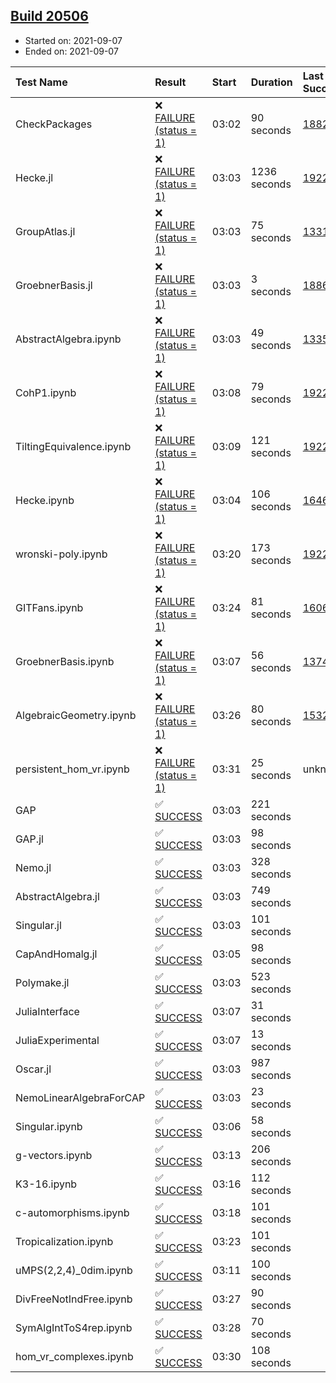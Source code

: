 ## [Build 20506](https://oscarci.mathematik.uni-kl.de/job/oscar/20506/)

* Started on: 2021-09-07
* Ended on: 2021-09-07

| Test Name    | Result | Start | Duration | Last Success | First Failure |
|:-------------|:-------|:------|:---------|:-------------|:--------------|
| CheckPackages | ❌ [FAILURE (status = 1)](https://oscarci.mathematik.uni-kl.de/job/oscar/20506/artifact/logs/build-20506/CheckPackages.log) | 03:02 | 90 seconds | [18822](https://oscarci.mathematik.uni-kl.de/job/oscar/18822/) | [18823](https://oscarci.mathematik.uni-kl.de/job/oscar/18823/) |
| Hecke.jl | ❌ [FAILURE (status = 1)](https://oscarci.mathematik.uni-kl.de/job/oscar/20506/artifact/logs/build-20506/Hecke.jl.log) | 03:03 | 1236 seconds | [19222](https://oscarci.mathematik.uni-kl.de/job/oscar/19222/) | [20152](https://oscarci.mathematik.uni-kl.de/job/oscar/20152/) |
| GroupAtlas.jl | ❌ [FAILURE (status = 1)](https://oscarci.mathematik.uni-kl.de/job/oscar/20506/artifact/logs/build-20506/GroupAtlas.jl.log) | 03:03 | 75 seconds | [13311](https://oscarci.mathematik.uni-kl.de/job/oscar/13311/) | [13312](https://oscarci.mathematik.uni-kl.de/job/oscar/13312/) |
| GroebnerBasis.jl | ❌ [FAILURE (status = 1)](https://oscarci.mathematik.uni-kl.de/job/oscar/20506/artifact/logs/build-20506/GroebnerBasis.jl.log) | 03:03 | 3 seconds | [18864](https://oscarci.mathematik.uni-kl.de/job/oscar/18864/) | [18865](https://oscarci.mathematik.uni-kl.de/job/oscar/18865/) |
| AbstractAlgebra.ipynb | ❌ [FAILURE (status = 1)](https://oscarci.mathematik.uni-kl.de/job/oscar/20506/artifact/logs/build-20506/AbstractAlgebra.ipynb.log) | 03:03 | 49 seconds | [13355](https://oscarci.mathematik.uni-kl.de/job/oscar/13355/) | [13356](https://oscarci.mathematik.uni-kl.de/job/oscar/13356/) |
| CohP1.ipynb | ❌ [FAILURE (status = 1)](https://oscarci.mathematik.uni-kl.de/job/oscar/20506/artifact/logs/build-20506/CohP1.ipynb.log) | 03:08 | 79 seconds | [19222](https://oscarci.mathematik.uni-kl.de/job/oscar/19222/) | [20152](https://oscarci.mathematik.uni-kl.de/job/oscar/20152/) |
| TiltingEquivalence.ipynb | ❌ [FAILURE (status = 1)](https://oscarci.mathematik.uni-kl.de/job/oscar/20506/artifact/logs/build-20506/TiltingEquivalence.ipynb.log) | 03:09 | 121 seconds | [19222](https://oscarci.mathematik.uni-kl.de/job/oscar/19222/) | [20152](https://oscarci.mathematik.uni-kl.de/job/oscar/20152/) |
| Hecke.ipynb | ❌ [FAILURE (status = 1)](https://oscarci.mathematik.uni-kl.de/job/oscar/20506/artifact/logs/build-20506/Hecke.ipynb.log) | 03:04 | 106 seconds | [16463](https://oscarci.mathematik.uni-kl.de/job/oscar/16463/) | [16464](https://oscarci.mathematik.uni-kl.de/job/oscar/16464/) |
| wronski-poly.ipynb | ❌ [FAILURE (status = 1)](https://oscarci.mathematik.uni-kl.de/job/oscar/20506/artifact/logs/build-20506/wronski-poly.ipynb.log) | 03:20 | 173 seconds | [19222](https://oscarci.mathematik.uni-kl.de/job/oscar/19222/) | [20152](https://oscarci.mathematik.uni-kl.de/job/oscar/20152/) |
| GITFans.ipynb | ❌ [FAILURE (status = 1)](https://oscarci.mathematik.uni-kl.de/job/oscar/20506/artifact/logs/build-20506/GITFans.ipynb.log) | 03:24 | 81 seconds | [16068](https://oscarci.mathematik.uni-kl.de/job/oscar/16068/) | [16069](https://oscarci.mathematik.uni-kl.de/job/oscar/16069/) |
| GroebnerBasis.ipynb | ❌ [FAILURE (status = 1)](https://oscarci.mathematik.uni-kl.de/job/oscar/20506/artifact/logs/build-20506/GroebnerBasis.ipynb.log) | 03:07 | 56 seconds | [13748](https://oscarci.mathematik.uni-kl.de/job/oscar/13748/) | [13749](https://oscarci.mathematik.uni-kl.de/job/oscar/13749/) |
| AlgebraicGeometry.ipynb | ❌ [FAILURE (status = 1)](https://oscarci.mathematik.uni-kl.de/job/oscar/20506/artifact/logs/build-20506/AlgebraicGeometry.ipynb.log) | 03:26 | 80 seconds | [15322](https://oscarci.mathematik.uni-kl.de/job/oscar/15322/) | [15323](https://oscarci.mathematik.uni-kl.de/job/oscar/15323/) |
| persistent_hom_vr.ipynb | ❌ [FAILURE (status = 1)](https://oscarci.mathematik.uni-kl.de/job/oscar/20506/artifact/logs/build-20506/persistent_hom_vr.ipynb.log) | 03:31 | 25 seconds | unknown | unknown |
| GAP | ✅ [SUCCESS](https://oscarci.mathematik.uni-kl.de/job/oscar/20506/artifact/logs/build-20506/GAP.log) | 03:03 | 221 seconds |  |  |
| GAP.jl | ✅ [SUCCESS](https://oscarci.mathematik.uni-kl.de/job/oscar/20506/artifact/logs/build-20506/GAP.jl.log) | 03:03 | 98 seconds |  |  |
| Nemo.jl | ✅ [SUCCESS](https://oscarci.mathematik.uni-kl.de/job/oscar/20506/artifact/logs/build-20506/Nemo.jl.log) | 03:03 | 328 seconds |  |  |
| AbstractAlgebra.jl | ✅ [SUCCESS](https://oscarci.mathematik.uni-kl.de/job/oscar/20506/artifact/logs/build-20506/AbstractAlgebra.jl.log) | 03:03 | 749 seconds |  |  |
| Singular.jl | ✅ [SUCCESS](https://oscarci.mathematik.uni-kl.de/job/oscar/20506/artifact/logs/build-20506/Singular.jl.log) | 03:03 | 101 seconds |  |  |
| CapAndHomalg.jl | ✅ [SUCCESS](https://oscarci.mathematik.uni-kl.de/job/oscar/20506/artifact/logs/build-20506/CapAndHomalg.jl.log) | 03:05 | 98 seconds |  |  |
| Polymake.jl | ✅ [SUCCESS](https://oscarci.mathematik.uni-kl.de/job/oscar/20506/artifact/logs/build-20506/Polymake.jl.log) | 03:03 | 523 seconds |  |  |
| JuliaInterface | ✅ [SUCCESS](https://oscarci.mathematik.uni-kl.de/job/oscar/20506/artifact/logs/build-20506/JuliaInterface.log) | 03:07 | 31 seconds |  |  |
| JuliaExperimental | ✅ [SUCCESS](https://oscarci.mathematik.uni-kl.de/job/oscar/20506/artifact/logs/build-20506/JuliaExperimental.log) | 03:07 | 13 seconds |  |  |
| Oscar.jl | ✅ [SUCCESS](https://oscarci.mathematik.uni-kl.de/job/oscar/20506/artifact/logs/build-20506/Oscar.jl.log) | 03:03 | 987 seconds |  |  |
| NemoLinearAlgebraForCAP | ✅ [SUCCESS](https://oscarci.mathematik.uni-kl.de/job/oscar/20506/artifact/logs/build-20506/NemoLinearAlgebraForCAP.log) | 03:03 | 23 seconds |  |  |
| Singular.ipynb | ✅ [SUCCESS](https://oscarci.mathematik.uni-kl.de/job/oscar/20506/artifact/logs/build-20506/Singular.ipynb.log) | 03:06 | 58 seconds |  |  |
| g-vectors.ipynb | ✅ [SUCCESS](https://oscarci.mathematik.uni-kl.de/job/oscar/20506/artifact/logs/build-20506/g-vectors.ipynb.log) | 03:13 | 206 seconds |  |  |
| K3-16.ipynb | ✅ [SUCCESS](https://oscarci.mathematik.uni-kl.de/job/oscar/20506/artifact/logs/build-20506/K3-16.ipynb.log) | 03:16 | 112 seconds |  |  |
| c-automorphisms.ipynb | ✅ [SUCCESS](https://oscarci.mathematik.uni-kl.de/job/oscar/20506/artifact/logs/build-20506/c-automorphisms.ipynb.log) | 03:18 | 101 seconds |  |  |
| Tropicalization.ipynb | ✅ [SUCCESS](https://oscarci.mathematik.uni-kl.de/job/oscar/20506/artifact/logs/build-20506/Tropicalization.ipynb.log) | 03:23 | 101 seconds |  |  |
| uMPS(2,2,4)_0dim.ipynb | ✅ [SUCCESS](https://oscarci.mathematik.uni-kl.de/job/oscar/20506/artifact/logs/build-20506/uMPS-2-2-4-_0dim.ipynb.log) | 03:11 | 100 seconds |  |  |
| DivFreeNotIndFree.ipynb | ✅ [SUCCESS](https://oscarci.mathematik.uni-kl.de/job/oscar/20506/artifact/logs/build-20506/DivFreeNotIndFree.ipynb.log) | 03:27 | 90 seconds |  |  |
| SymAlgIntToS4rep.ipynb | ✅ [SUCCESS](https://oscarci.mathematik.uni-kl.de/job/oscar/20506/artifact/logs/build-20506/SymAlgIntToS4rep.ipynb.log) | 03:28 | 70 seconds |  |  |
| hom_vr_complexes.ipynb | ✅ [SUCCESS](https://oscarci.mathematik.uni-kl.de/job/oscar/20506/artifact/logs/build-20506/hom_vr_complexes.ipynb.log) | 03:30 | 108 seconds |  |  |
